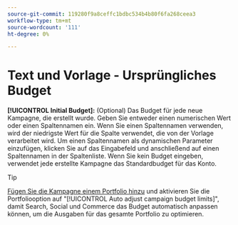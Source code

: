 ```yaml
---
source-git-commit: 119280f9a8ceffc1bdbc534b4b80f6fa268ceea3
workflow-type: tm+mt
source-wordcount: '111'
ht-degree: 0%

---
```

# Text und Vorlage - Ursprüngliches Budget

**[!UICONTROL Initial Budget]:** (Optional) Das Budget für jede neue Kampagne, die erstellt wurde. Geben Sie entweder einen numerischen Wert oder einen Spaltennamen ein. Wenn Sie einen Spaltennamen verwenden, wird der niedrigste Wert für die Spalte verwendet, die von der Vorlage verarbeitet wird. Um einen Spaltennamen als dynamischen Parameter einzufügen, klicken Sie auf das Eingabefeld und anschließend auf einen Spaltennamen in der Spaltenliste. Wenn Sie kein Budget eingeben, verwendet jede erstellte Kampagne das Standardbudget für das Konto.

>[!TIP]
>
>[Fügen Sie die Kampagne einem Portfolio hinzu](/help/search-social-commerce/campaign-management/campaign-assign-to-portfolio.md) und aktivieren Sie die Portfoliooption auf &quot;[!UICONTROL Auto adjust campaign budget limits]&quot;, damit Search, Social und Commerce das Budget automatisch anpassen können, um die Ausgaben für das gesamte Portfolio zu optimieren.
